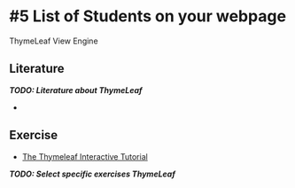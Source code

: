 # #5 List of Students on your webpage
ThymeLeaf View Engine

## Literature
_**TODO: Literature about ThymeLeaf**_
* []()
## Exercise
* [The Thymeleaf Interactive Tutorial](http://itutorial.thymeleaf.org/)    

_**TODO: Select specific exercises ThymeLeaf**_

